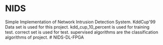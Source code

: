 # NIDS
Simple Implementation of Network Intrusion Detection System. KddCup'99 Data set is used for this project. kdd_cup_10_percent is used for training test. correct set is used for test. supervised algorithms are the classification algorithms of project.
#   N I D S - D L - F P G A  
 
